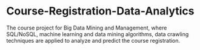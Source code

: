 # Course-Registration-Data-Analytics
The course project for Big Data Mining and Management, where SQL/NoSQL, machine learning and data mining algorithms, data crawling techniques are applied to analyze and predict the course registration.

